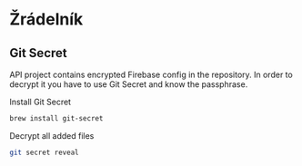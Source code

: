 # Žrádelník

## Git Secret

API project contains encrypted Firebase config in the repository. In order to decrypt it you have to use Git Secret and know the passphrase.

Install Git Secret
```sh
brew install git-secret
```

Decrypt all added files
```sh
git secret reveal
```
